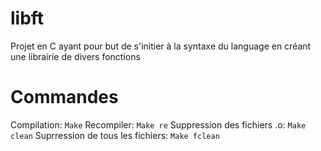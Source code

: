 # libft

Projet en C ayant pour but de s'initier à la syntaxe du language en créant une librairie de divers fonctions

# Commandes

Compilation: `Make`
Recompiler: `Make re`
Suppression des fichiers .o: `Make clean`
Suprression de tous les fichiers: `Make fclean`
